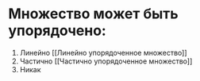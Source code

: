 # Множество может быть упорядочено:
1. Линейно [[Линейно упорядоченное множество]]
2. Частично [[Частично упорядоченное множество]]
3. Никак
